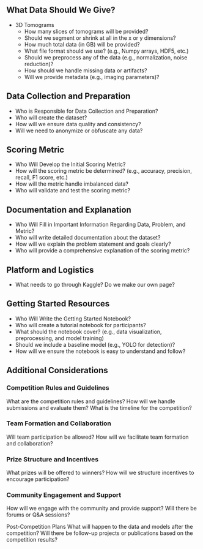 ## What Data Should We Give?
- 3D Tomograms
  - How many slices of tomograms will be provided?
  - Should we segment or shrink at all in the x or y dimensions?
  - How much total data (in GB) will be provided?
  - What file format should we use? (e.g., Numpy arrays, HDF5, etc.)
  - Should we preprocess any of the data (e.g., normalization, noise reduction)?
  - How should we handle missing data or artifacts?
  - Will we provide metadata (e.g., imaging parameters)?

## Data Collection and Preparation

- Who is Responsible for Data Collection and Preparation?
- Who will create the dataset?
- How will we ensure data quality and consistency?
- Will we need to anonymize or obfuscate any data?

## Scoring Metric

- Who Will Develop the Initial Scoring Metric?
- How will the scoring metric be determined? (e.g., accuracy, precision, recall, F1 score, etc.)
- How will the metric handle imbalanced data?
- Who will validate and test the scoring metric?

## Documentation and Explanation

- Who Will Fill in Important Information Regarding Data, Problem, and Metric?
- Who will write detailed documentation about the dataset?
- How will we explain the problem statement and goals clearly?
- Who will provide a comprehensive explanation of the scoring metric?

## Platform and Logistics
- What needs to go through Kaggle? Do we make our own page?

## Getting Started Resources

- Who Will Write the Getting Started Notebook?
- Who will create a tutorial notebook for participants?
- What should the notebook cover? (e.g., data visualization, preprocessing, and model training)
- Should we include a baseline model (e.g., YOLO for detection)?
- How will we ensure the notebook is easy to understand and follow?

## Additional Considerations

### Competition Rules and Guidelines
What are the competition rules and guidelines?
How will we handle submissions and evaluate them?
What is the timeline for the competition?

### Team Formation and Collaboration
Will team participation be allowed?
How will we facilitate team formation and collaboration?

### Prize Structure and Incentives
What prizes will be offered to winners?
How will we structure incentives to encourage participation?

### Community Engagement and Support
How will we engage with the community and provide support?
Will there be forums or Q&A sessions?

Post-Competition Plans
What will happen to the data and models after the competition?
Will there be follow-up projects or publications based on the competition results?
